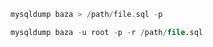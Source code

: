 ```c
mysqldump baza > /path/file.sql -p
```

```sql
mysqldump baza -u root -p -r /path/file.sql
```
